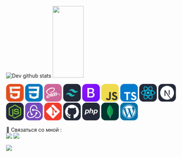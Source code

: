 <div align="left">  
<img width="49%" height="195px" src="https://github-readme-stats.vercel.app/api?username=aleksandrdruk&show_icons=true&count_private=true&hide_border=true&title_color=2F81F7&icon_color=2F81F7&text_color=c9d1d9&bg_color=0d1117" alt="Dev github stats" /> 
<img width="41%" height="195px" src="https://github-readme-stats.vercel.app/api/top-langs/?username=aleksandrdruk&layout=compact&hide_border=true&title_color=2F81F7&text_color=E34C26&bg_color=0d1117" />
</div> 
<p>
<img src="https://github.com/tandpfun/skill-icons/blob/main/icons/HTML.svg" width="48" title="HTML"> 
<img src="https://github.com/tandpfun/skill-icons/blob/main/icons/CSS.svg" width="48" title="CSS"> 
<img src="https://github.com/tandpfun/skill-icons/blob/main/icons/Sass.svg" width="48" title="Sass">
<img src="https://github.com/tandpfun/skill-icons/blob/main/icons/TailwindCSS-Dark.svg" width="48" title="TailWindCss">
<img src="https://github.com/tandpfun/skill-icons/blob/main/icons/Bootstrap.svg" width="48">   
<img src="https://github.com/tandpfun/skill-icons/blob/main/icons/JavaScript.svg" width="48"  title="Javascript">   
<img src="https://github.com/tandpfun/skill-icons/blob/main/icons/TypeScript.svg" width="48" title="TypeScript"> 
<img src="https://github.com/tandpfun/skill-icons/blob/main/icons/React-Dark.svg" width="48" title="React.Js"> 
<img src="https://github.com/tandpfun/skill-icons/blob/main/icons/NextJS-Dark.svg" width="48" title="Next.Js"> 
<img src="https://github.com/tandpfun/skill-icons/blob/main/icons/NodeJS-Dark.svg" width="48" title="NodeJs"> 
<img src="https://github.com/tandpfun/skill-icons/blob/main/icons/Redux.svg" width="48" title="Redux.Js">
<img src="https://github.com/tandpfun/skill-icons/blob/main/icons/Git.svg" width="48" title="Git"> 
<img src="https://github.com/tandpfun/skill-icons/blob/main/icons/Github-Dark.svg" width="48" title="Github">  
<img src="https://github.com/tandpfun/skill-icons/blob/main/icons/PHP-Dark.svg" width="48" title="PHP"> 
<img src="https://github.com/tandpfun/skill-icons/blob/main/icons/MongoDB.svg" width="48" title="MongoDB">  
<img src="https://github.com/tandpfun/skill-icons/blob/main/icons/Wordpress.svg" width="48" title="Wordpress">    
</p>
<p>
  📣 Связаться со мной : </br>
  <a href="mailto:aleksandr.druk.ru@gmail.com?subject=[GitHub]%20🔥%20Prise%20de%20contact&body=Bonjour%20Aleksandr%2C%0A%0AJe%20viens%20vers%20toi%20aujourd'hui%20après%20avoir%20vu%20ton%20profil%20GitHub%20pour%20..."><img src="https://img.shields.io/badge/e‑mail-D14836.svg?style=for-the-badge&logo=GMail&logoColor=white"/></a>
  <a href="https://t.me/AleksandrDRq"><img src="https://img.shields.io/badge/telegram-0088CC.svg?style=for-the-badge&logo=telegram&logoColor=white"/></a>
</p>

<img src="http://views.whatilearened.today/views/github/AleksandrDruk/views.svg"/>
